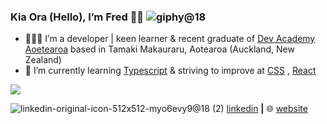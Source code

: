 ### Kia Ora (Hello), I’m Fred 🤙🏽 ![giphy@18](https://user-images.githubusercontent.com/107820695/201573252-edd699d4-441b-4e3f-900f-c96aa9d93491.png)
- 👨🏾‍💻 I’m a developer | keen learner & recent graduate of [Dev Academy Aoetearoa](https://www.devacademy.co.nz) based in Tamaki Makauraru, Aotearoa (Auckland, New Zealand)
- 📖 I’m currently learning [Typescript][typescript] & striving to improve at [CSS][CSS] , [React][react]
<!-- - 🧐 I'm interested in... -->

<img align="bottom" src="https://github-readme-stats.vercel.app/api?username=fredk-pene&show_icons=true&icon_color=CE1D2D&text_color=718096&bg_color=00000000&hide_title=true&hide_border=true" />

![linkedin-original-icon-512x512-myo6evy9@18 (2)](https://user-images.githubusercontent.com/107820695/201599413-ca74c425-a428-43f8-b2fc-2fbdff05a56e.png) [linkedin][linkedin] **|**
🌐 [website][website]

[linkedin]: https://www.linkedin.com/in/fred-kerehoma-pene
[typescript]: https://www.typescriptlang.org
[redux]: https://redux.js.org/
[react]: http://reactjs.org
[website]: https://fredkp-coming-soon.com
[CSS]: https://devdocs.io/css/
